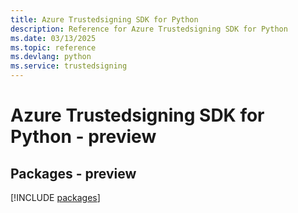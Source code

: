 ```yaml
---
title: Azure Trustedsigning SDK for Python
description: Reference for Azure Trustedsigning SDK for Python
ms.date: 03/13/2025
ms.topic: reference
ms.devlang: python
ms.service: trustedsigning
---
```

# Azure Trustedsigning SDK for Python - preview
## Packages - preview
[!INCLUDE [packages](trustedsigning-index.md)]